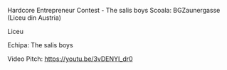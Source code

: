 Hardcore Entrepreneur Contest - The salis boys
Scoala: BGZaunergasse (Liceu din Austria)

Liceu

Echipa: The salis boys

Video Pitch: https://youtu.be/3vDENYI_dr0
